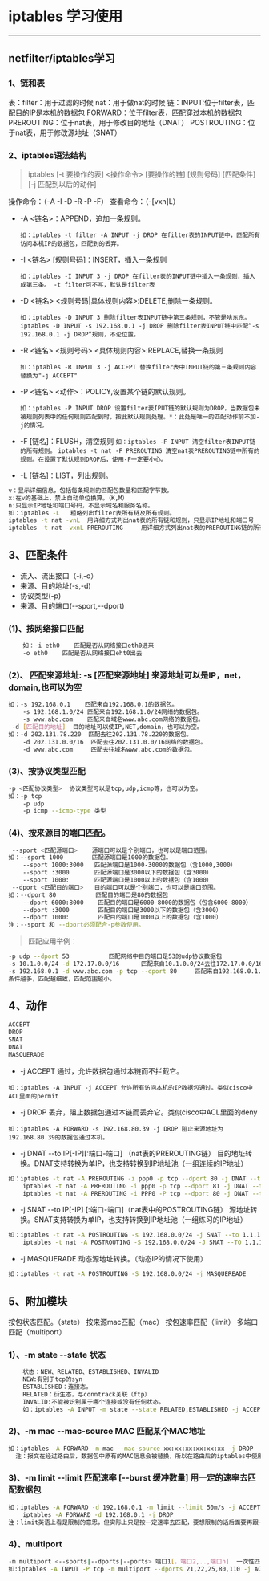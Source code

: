 # iptables 学习使用

------

## netfilter/iptables学习

### 1、链和表

表：filter：用于过滤的时候 nat：用于做nat的时候 链：INPUT:位于filter表，匹配目的IP是本机的数据包 FORWARD：位于filter表，匹配穿过本机的数据包 PREROUTING：位于nat表，用于修改目的地址（DNAT） POSTROUTING：位于nat表，用于修改源地址（SNAT）

### 2、iptables语法结构

> iptables [-t 要操作的表] <操作命令> [要操作的链] [规则号码] [匹配条件] [-j 匹配到以后的动作]

操作命令：（-A -I -D -R -P -F） 查看命令：（-[vxn]L）

- -A <链名>：APPEND，追加一条规则。

    `如：iptables -t filter -A INPUT -j DROP 在filter表的INPUT链中，匹配所有访问本机IP的数据包，匹配到的丢弃。`

- -I <链名> [规则号码]：INSERT，插入一条规则

    `如：iptables -I INPUT 3 -j DROP 在filter表的INPUT链中插入一条规则，插入成第三条。 -t filter可不写，默认是filter表`

- -D <链名> <规则号码|具体规则内容>:DELETE,删除一条规则。

    `如：iptables -D INPUT 3 删除filter表INPUT链中第三条规则，不管是啥东东。` `iptables -D INPUT -s 192.168.0.1 -j DROP 删除filter表INPUT链中匹配“-s 192.168.0.1 -j DROP”规则，不论位置。`

- -R <链名> <规则号码> <具体规则内容>:REPLACE,替换一条规则

    `如：iptables -R INPUT 3 -j ACCEPT 替换filter表中INPUT链的第三条规则内容替换为"-j ACCEPT"`

- -P <链名> <动作>：POLICY,设置某个链的默认规则。

    `如：iptables -P INPUT DROP 设置filter表IPUT链的默认规则为DROP，当数据包未被规则列表中的任何规则匹配到时，按此默认规则处理。*：此处是唯一的匹配动作前不加-j的情况。`

- -F [链名]：FLUSH，清空规则 `如：iptables -F INPUT 清空filter表INPUT链的所有规则。` `iptables -t nat -F PREROUTING 清空nat表PREROUTING链中所有的规则。在设置了默认规则DROP后，使用-F一定要小心。`

- -L [链名]：LIST，列出规则。

```bash
v：显示详细信息，包括每条规则的匹配包数量和匹配字节数。
x:在v的基础上，禁止自动单位换算。（K,M）
n:只显示IP地址和端口号码，不显示域名和服务名称。
如：iptables -L   粗略列出filter表所有链及所有规则。
iptables -t nat -vnL  用详细方式列出nat表的所有链和规则，只显示IP地址和端口号
iptables -t nat -vxnL PREROUTING     用详细方式列出nat表的PREROUTING链的所有规则及详细数字，不反解。
```

## 3、匹配条件

- 流入、流出接口（-i,-o）
- 来源、目的地址(-s,-d)
- 协议类型(-p)
- 来源、目的端口(--sport,--dport)

### (1)、按网络接口匹配

```bash
    如：-i eth0    匹配是否从网络接口eth0进来
    -o eth0    匹配是否从网络接口eht0出去
```

### (2)、 匹配来源地址: -s [匹配来源地址] 来源地址可以是IP，net，domain,也可以为空

```bash
如：-s 192.168.0.1    匹配来自192.168.0.1的数据包。
    -s 192.168.1.0/24 匹配来自192.168.1.0/24网络的数据包。
    -s www.abc.com    匹配来自域名www.abc.com网络的数据包。
 -d [匹配目的地址]  目的地址可以使IP,NET,domain，也可以为空。
如：-d 202.131.78.220  匹配去往202.131.78.220的数据包。
    -d 202.131.0.0/16  匹配去往202.131.0.0/16网络的数据包。
    -d www.abc.com     匹配去往域名www.abc.com的数据包。
```



### (3)、按协议类型匹配

```bash
-p <匹配协议类型>  协议类型可以是tcp,udp,icmp等，也可以为空。
如：-p tcp
    -p udp
    -p icmp --icmp-type 类型
```

### (4)、按来源目的端口匹配。

```bash
 --sport <匹配源端口>    源端口可以是个别端口，也可以是端口范围。
如：--sport 1000        匹配源端口是1000的数据包。
    --sport 1000:3000   匹配源端口是1000-3000的数据包（含1000,3000）
    --sport :3000       匹配源端口是3000以下的数据包（含3000）
    --sport 1000:       匹配源端口是1000以上的数据包（含1000）
 --dport <匹配目的端口>   目的端口可以是个别端口，也可以是端口范围。
如：--dport 80           匹配目的端口是80的数据包
    --dport 6000:8000    匹配目的端口是6000-8000的数据包（包含6000-8000）
    --dport :3000        匹配目的端口是3000以下的数据包（含3000）
    --dport 1000:        匹配目的端口是1000以上的数据包（含1000）
注：--sport 和 --dport必须配合-p参数使用。
```



> 匹配应用举例：

```bash
-p udp --dport 53           匹配网络中目的端口是53的udp协议数据包
-s 10.1.0.0/24 -d 172.17.0.0/16      匹配来自10.1.0.0/24去往172.17.0.0/16的所有数据包
-s 192.168.0.1 -d www.abc.com -p tcp --dport 80     匹配来自192.168.0.1，去往www.abc.com的80端口的tcp协议数据包。
条件越多，匹配越细致，匹配范围越小。
```

## 4、动作

```bash
ACCEPT
DROP
SNAT
DNAT
MASQUERADE
```



- -j ACCEPT 通过，允许数据包通过本链而不拦截它。

```
如：iptables -A INPUT -j ACCEPT 允许所有访问本机的IP数据包通过。类似cisco中ACL里面的permit
```

- -j DROP 丢弃，阻止数据包通过本链而丢弃它。类似cisco中ACL里面的deny

```
如：iptables -A FORWARD -s 192.168.80.39 -j DROP 阻止来源地址为192.168.80.39的数据包通过本机。
```

- -j DNAT --to IP[-IP][:端口-端口] （nat表的PREROUTING链） 目的地址转换。DNAT支持转换为单IP，也支持转换到IP地址池（一组连续的IP地址）

```bash
如：iptables -t nat -A PREROUTING -i ppp0 -p tcp --dport 80 -j DNAT --to 192.168.0.1    把从ppp0进来的药访问tcp/80的数据包目的地址转为192.168.0.1
    iptables -t nat -A PREROUTING -i ppp0 -p tcp --dport 81 -j DNAT --to 192.168.0.2:80
    iptables -t nat -A PREROUTING -i PPP0 -P tcp --dport 80 -j DNAT --to 192.168.0.1-192.168.0.10
```

- -j SNAT --to IP[-IP] [:端口-端口]（nat表中的POSTROUTING链） 源地址转换。SNAT支持转换为单IP，也支持转换到IP地址池（一组练习的IP地址）

```bash
如：iptables -t nat -A POSTROUTING -s 192.168.0.0/24 -j SNAT --to 1.1.1.1    将内网192.168.0.0、24的源地址改为1.1.1.1，用于nat
    iptables -t nat -A POSTROUTING -S 192.168.0.0/24 -J SNAT --TO 1.1.1.1-1.1.1.10
```

- -j MASQUERADE 动态源地址转换。（动态IP的情况下使用）

```bash
如：iptables -t nat -A POSTROUTING -S 192.168.0.0/24 -j MASQUEREADE    将源地址是192.168.0.0/24的数据包进行地址伪装。
```

## 5、附加模块

按包状态匹配。（state） 按来源mac匹配（mac） 按包速率匹配（limit） 多端口匹配（multiport）

### 1）、-m state --state 状态

```bash
    状态：NEW、RELATED、ESTABLISHED、INVALID
    NEW:有别于tcp的syn
    ESTABLISHED：连接态。
    RELATED：衍生态，与conntrack关联（ftp）
    INVALID:不能被识别属于哪个连接或没有任何状态。
    如：iptables -A INPUT -m state --state RELATED,ESTABLISHED -j ACCEPT
```

### 2)、-m mac --mac-source MAC 匹配某个MAC地址

```bash
如：iptables -A FORWARD -m mac --mac-source xx:xx:xx:xx:xx:xx -j DROP    阻断来自某MAC地址的数据包通过本机。
  注：报文在经过路由后，数据包中原有的MAC信息会被替换，所以在路由后的iptables中使用mac模块是没有意义的。
```

### 3)、-m limit --limit 匹配速率 [--burst 缓冲数量] 用一定的速率去匹配数据包

```bash
如：iptables -A FORWARD -d 192.168.0.1 -m limit --limit 50m/s -j ACCEPT
    iptables -A FORWARD -d 192.168.0.1 -j DROP
注：limit英语上看是限制的意思，但实际上只是按一定速率去匹配，要想限制的话后面要再跟一条DROP
```

### 4)、multiport

```bash
-m multiport <--sports|--dports|--ports> 端口1[，端口2,..,端口n]  一次性匹配多个端口，可以匹分源端口，目的端口或不指定端口。
如:iptables -A INPUT -P tcp -m multiport --dports 21,22,25,80,110 -j ACCEPT   匹配到达本机端口的21,22,25,80,110的数据包通过。 必须于-p参数一起使用。
```
